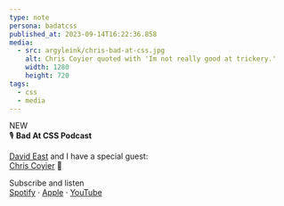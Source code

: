 ```yaml
---
type: note
persona: badatcss
published_at: 2023-09-14T16:22:36.858
media:
  - src: argyleink/chris-bad-at-css.jpg
    alt: Chris Coyier quoted with 'Im not really good at trickery.'
    width: 1280
    height: 720
tags: 
  - css
  - media
---
```


<span class="Tag">NEW</span>  
🎙️ **Bad At CSS Podcast**  

[David East](https://twitter.com/_davideast) and I have a special guest:  
[Chris Coyier](https://chriscoyier.net/) 🎉

Subscribe and listen<br>
[Spotify](https://open.spotify.com/show/5vtb28Q1QNzgv07v9LzpGp) · 
[Apple](https://podcasts.apple.com/us/podcast/bad-at-css/id1702605487) · 
[YouTube](https://www.youtube.com/watch?v=ZropSprSNfs)